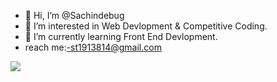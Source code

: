 - 👋 Hi, I’m @Sachindebug
- 👀 I’m interested in Web Devlopment & Competitive Coding.
- 🌱 I’m currently learning Front End Devlopment.
- reach me:-st1913814@gmail.com

![](https://github-readme-stats.vercel.app/api?username=Sachindebug&count_private=true&show_icons=true&theme=radical)

<!---
Sachindebug/Sachindebug is a ✨ special ✨ repository because its `README.md` (this file) appears on your GitHub profile.
You can click the Preview link to take a look at your changes.
--->
